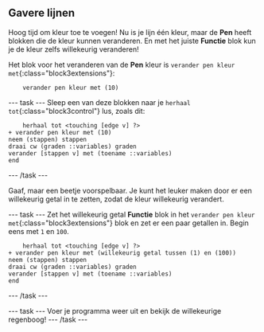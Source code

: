 ## Gavere lijnen

Hoog tijd om kleur toe te voegen! Nu is je lijn één kleur, maar de **Pen** heeft blokken die de kleur kunnen veranderen. En met het juiste **Functie** blok kun je de kleur zelfs willekeurig veranderen!

Het blok voor het veranderen van de **Pen** kleur is `verander pen kleur met`{:class="block3extensions"}:

```blocks3
    verander pen kleur met (10)
```

\--- task \--- Sleep een van deze blokken naar je `herhaal tot`{:class="block3control"} lus, zoals dit:

```blocks3
    herhaal tot <touching [edge v] ?>
+ verander pen kleur met (10)
neem (stappen) stappen
draai cw (graden ::variables) graden
verander [stappen v] met (toename ::variables)
end
```

\--- /task \---

Gaaf, maar een beetje voorspelbaar. Je kunt het leuker maken door er een willekeurig getal in te zetten, zodat de kleur willekeurig verandert.

\--- task \--- Zet het willekeurig getal **Functie** blok in het `verander pen kleur met`{:class="block3extensions"} blok en zet er een paar getallen in. Begin eens met `1` en `100`.

```blocks3
    herhaal tot <touching [edge v] ?>
+ verander pen kleur met (willekeurig getal tussen (1) en (100))
neem (stappen) stappen
draai cw (graden ::variables) graden
verander [stappen v] met (toename ::variables)
end
```

\--- /task \---

\--- task \--- Voer je programma weer uit en bekijk de willekeurige regenboog! \--- /task \---